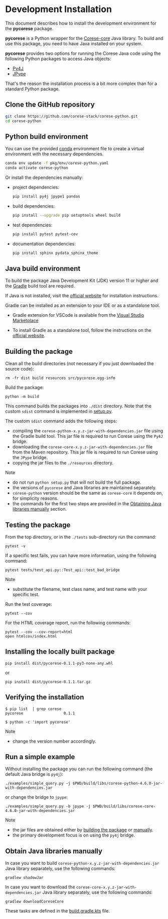 # Development Installation

This document describes how to install the development environment for the **pycorese** package.

**pycorese** is a Python wrapper for the [Corese-core](https://github.com/corese-stack/corese-core) Java library. To build and use this package, you need to have Java installed on your system.

**pycorese**  provides two options for running the Corese Java code using the following Python packages to access Java objects:

* [Py4J](https://www.py4j.org/)
* [JPype](https://jpype.readthedocs.io/en/latest/)

That's the reason the installation process is a bit more complex than for a standard Python package.

## Clone the GitHub repository

```bash
git clone https://github.com/corese-stack/corese-python.git
cd corese-python
```


## Python build environment

You can use the provided [conda](https://docs.conda.io/en/latest/) environment file to create a virtual environment with the necessary dependencies.

```bash
conda env update -f pkg/env/corese-python.yaml
conda activate corese-python
```
Or install the dependencies manually:

* project dependencies:
    ```bash
    pip install py4j jpype1 pandas
    ```
* build dependencies:
    ```bash
    pip install --upgrade pip setuptools wheel build
    ```
* test dependencies:
    ```bash
    pip install pytest pytest-cov
    ```
* documentation dependencies:
    ```bash
    pip install sphinx pydata_sphinx_theme
    ```

<!-- TODO: Add other documentation dependencies install support-->
<!-- TODO: Add conda install support-->

## Java build environment

To build the package Java Development Kit (JDK) version 11 or higher and the [Gradle](https://docs.gradle.org/current/userguide/userguide.html) build tool are required.

If Java is not installed, visit the [official website](https://www.java.com/en/download/help/download_options.html) for installation instructions.

Gradle can be installed as an extension to your IDE or as a standalone tool.

* Gradle extension for VSCode is available from the [Visual Studio Marketplace](https://marketplace.visualstudio.com/items?itemName=vscjava.vscode-gradle)

* To install Gradle as a standalone tool, follow the instructions on the [official website](https://gradle.org/install/).


## Building the package

Clean all the build directories (not necessary if you just downloaded the source code):

```
rm -fr dist build resources src/pycorese.egg-info
```

Build the package:

```
python -m build
```

This command builds the packages into `./dist` directory. Note that the custom `sdist` command is implemented in [setup.py](./setup.py).

The custom `sdist` command adds the following steps:

* compiling the `corese-python-x.y.z-jar-with-dependencies.jar` file using the Gradle build tool. This jar file is required to run Corese using the `Py4J` bridge.
* downloading the `corese-core-x.y.z-jar-with-dependencies.jar` file from the Maven repository. This jar file is required to run Corese using the `JPype` bridge.
* copying the jar files to the `./resources` directory.

> [!NOTE]
> - do not run `python setup.py` that will not build the full package.
> - the versions of `pycorese` and Java libraries are maintained separately.
> - `corese-python` version should be the same as `corese-core` it depends on, for simplicity reasons. 
> -  the commands for the first two steps are provided in the [Obtaining Java libraries manually](#obtain-java-libraries-manually) section.

## Testing the package

From the top directory, or in the `./tests` sub-directory run the command:

```
pytest -v
```

If a specific test fails, you can have more information, using the following command:

```
pytest tests/test_api.py::Test_api::test_bad_bridge
```

> [!NOTE]
> - substitute the filename, test class name, and test name with your specific test.

Run the test coverage:

```
pytest --cov
```

For the HTML coverage report, run the following commands:

```
pytest --cov --cov-report=html
open htmlcov/index.html
```


## Installing the locally built package

```
pip install dist/pycorese-0.1.1-py3-none-any.whl
```

or
```
pip install dist/pycorese-0.1.1.tar.gz
```

## Verifying the installation

```
$ pip list  | grep corese
pycorese                  0.1.1

$ python -c 'import pycorese'
```
> [!NOTE]
> - change the version number accordingly.


## Run a simple example

Without installing the package you can run the following command (the default Java bridge is `py4j`):

```
./examples/simple_query.py -j $PWD/build/libs/corese-python-4.6.0-jar-with-dependencies.jar
```

or change the bridge to `jpype`:

```
./examples/simple_query.py -b jpype -j $PWD/build/libs/corese-core-4.6.0-jar-with-dependencies.jar
```

<!--  **_NOTE:_** -->
> [!NOTE]
> - the jar files are obtained either by [building the package](#building-the-package) or [manually](#obtain-java-libraries-manually).
> - the primary development focus is on using the `py4j` bridge.


## Obtain Java libraries manually

In case you want to build `corese-python-x.y.z-jar-with-dependencies.jar` Java library separately, use the following commands:

```
gradlew shadowJar
```

In case you want to download the `corese-core-x.y.z-jar-with-dependencies.jar` Java library separately, use the following commands:

```
gradlew downloadCoreseCore
```
These tasks are defined in the [build.gradle.kts](./build.gradle.kts) file.
